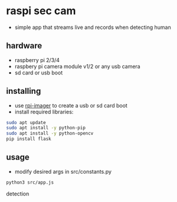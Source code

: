 # raspi sec cam
- simple app that streams live and records when detecting human

## hardware
- raspberry pi 2/3/4
- raspbery pi camera module v1/2 or any usb camera
- sd card or usb boot

## installing
- use [rpi-imager](https://www.raspberrypi.com/software/) to create a usb or sd card boot
- install required libraries:
```sh
sudo apt update
sudo apt install -y python-pip
sudo apt install -y python-opencv
pip install flask
```

## usage
- modify desired args in src/constants.py
```sh
python3 src/app.js
```














 detection